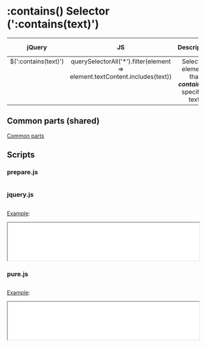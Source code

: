 # :contains() Selector (':contains(text)')

<style>
td {
  vertical-align: top;
}
</style>

| jQuery | JS | Description | API Reference |
|:--:|:--:|:--:|:--:|
| $(':contains(text)') | querySelectorAll('*').filter(element => element.textContent.includes(text)) | Select all elements that **_contain_** the specified text. | [API doc](https://api.jquery.com/contains-selector/) |

## Common parts (shared)

[Common parts](/docs/mdview.html?example/index.md)

## Scripts

### prepare.js

```js:src/prepare.js
```

### jquery.js

```js:src/jquery.js
```

[Example](example.html?jquery):

<iframe width="100%" height="100" src="example.html?jquery"></iframe>

### pure.js

```js:src/pure.js
```

[Example](example.html?pure):

<iframe width="100%" height="100" src="example.html?pure"></iframe>
